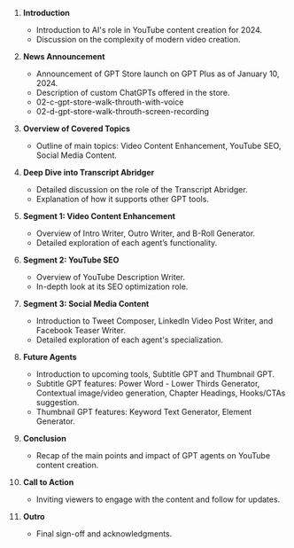 1. **Introduction**
   - Introduction to AI's role in YouTube content creation for 2024.
   - Discussion on the complexity of modern video creation.

2. **News Announcement**
   - Announcement of GPT Store launch on GPT Plus as of January 10, 2024.
   - Description of custom ChatGPTs offered in the store.
   - 02-c-gpt-store-walk-throuth-with-voice
   - 02-d-gpt-store-walk-throuth-screen-recording

3. **Overview of Covered Topics**
   - Outline of main topics: Video Content Enhancement, YouTube SEO, Social Media Content.

4. **Deep Dive into Transcript Abridger**
   - Detailed discussion on the role of the Transcript Abridger.
   - Explanation of how it supports other GPT tools.

5. **Segment 1: Video Content Enhancement**
   - Overview of Intro Writer, Outro Writer, and B-Roll Generator.
   - Detailed exploration of each agent’s functionality.

6. **Segment 2: YouTube SEO**
   - Overview of YouTube Description Writer.
   - In-depth look at its SEO optimization role.

7. **Segment 3: Social Media Content**
   - Introduction to Tweet Composer, LinkedIn Video Post Writer, and Facebook Teaser Writer.
   - Detailed exploration of each agent's specialization.

8. **Future Agents**
   - Introduction to upcoming tools, Subtitle GPT and Thumbnail GPT.
   - Subtitle GPT features: Power Word - Lower Thirds Generator, Contextual image/video generation, Chapter Headings, Hooks/CTAs suggestion.
   - Thumbnail GPT features: Keyword Text Generator, Element Generator.

9. **Conclusion**
   - Recap of the main points and impact of GPT agents on YouTube content creation.

10. **Call to Action**
    - Inviting viewers to engage with the content and follow for updates.

11. **Outro**
    - Final sign-off and acknowledgments.

